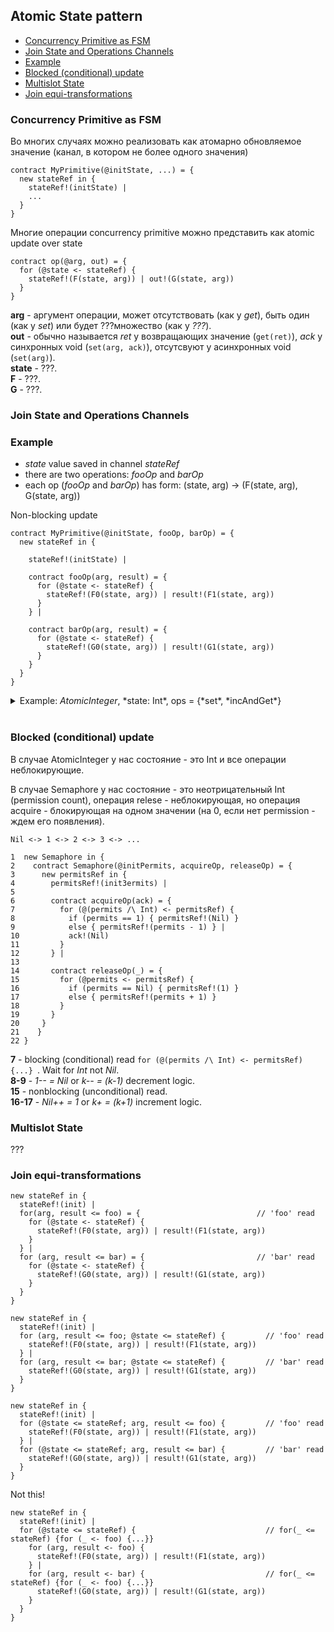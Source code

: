 ## Atomic State pattern

- [Concurrency Primitive as FSM](#concurrency-primitive-as-fsm)  
- [Join State and Operations Channels](???)  
- [Example](#example)  
- [Blocked (conditional) update](#blocked-conditional-update)  
- [Multislot State](#multislot-state)  
- [Join equi-transformations](???)  

### Concurrency Primitive as FSM

Во многих случаях можно реализовать как атомарно обновляемое значение (канал, в котором не более одного значения)
```
contract MyPrimitive(@initState, ...) = {
  new stateRef in {
    stateRef!(initState) |
    ...  
  }
}
```

Многие операции concurrency primitive можно представить как atomic update over state
```
contract op(@arg, out) = {
  for (@state <- stateRef) {
    stateRef!(F(state, arg)) | out!(G(state, arg))
  }
}  
```
**arg** - аргумент операции, может отсутствовать (как у *get*), быть один (как у *set*) или будет ???множество (как у *???*).   
**out** - обычно называется *ret* у возвращающих значение (```get(ret)```), *ack* у синхронных void (```set(arg, ack)```), отсутсвуют у асинхронных void (```set(arg)```).   
**state** - ???.   
**F** - ???.   
**G** - ???.   

### Join State and Operations Channels

### Example
- *state* value saved in channel *stateRef*
- there are two operations: *fooOp* and *barOp*
- each op (*fooOp* and *barOp*) has form: (state, arg) -> (F(state, arg), G(state, arg))

Non-blocking update
```
contract MyPrimitive(@initState, fooOp, barOp) = {
  new stateRef in {
  
    stateRef!(initState) |
    
    contract fooOp(arg, result) = {
      for (@state <- stateRef) {
        stateRef!(F0(state, arg)) | result!(F1(state, arg))
      }
    } |
    
    contract barOp(arg, result) = {
      for (@state <- stateRef) {
        stateRef!(G0(state, arg)) | result!(G1(state, arg))
      }
    }  
  }
}
```

<details><summary>Example: <i>AtomicInteger</i>, *state: Int*, ops = {*set*, *incAndGet*}</summary><p>
  
```  
contract AtomicInteger(@initState, set, incAndGet) = {
  new stateRef in {
  
    stateRef!(initState) |
    
    contract set(arg, ack) = {
      for (_ <- stateRef) {
        stateRef!(arg) | ack!(Nil)
      }
    } |
    
    contract incAndGet(ret) = {
      for (@state <- stateRef) {
        stateRef!(state + 1) | ret!(state + 1)
      }
    }  
  }
}
```
</p></details><br/>

### Blocked (conditional) update
В случае AtomicInteger у нас состояние - это Int и все операции неблокирующие.

В случае Semaphore у нас состояние - это неотрицательный Int (permission count), операция relese - неблокирующая, но операция acquire - блокирующая на одном значении (на 0, если нет permission - ждем его появления).

```Nil <-> 1 <-> 2 <-> 3 <-> ...```

```
1  new Semaphore in {
2    contract Semaphore(@initPermits, acquireOp, releaseOp) = {
3      new permitsRef in {
4        permitsRef!(initЗermits) |        
5      
6        contract acquireOp(ack) = {
7          for (@(permits /\ Int) <- permitsRef) { 
8            if (permits == 1) { permitsRef!(Nil) } 
9            else { permitsRef!(permits - 1) } |
10           ack!(Nil)
11         }
12       } |
13      
14       contract releaseOp(_) = {
15         for (@permits <- permitsRef) {
16           if (permits == Nil) { permitsRef!(1) }
17           else { permitsRef!(permits + 1) }
18         }
19       } 
20     }
21    }    
22 }
```
**7** - blocking (conditional) read ```for (@(permits /\ Int) <- permitsRef) {...} ```. Wait for *Int* not *Nil*.  
**8-9** - *1-- = Nil* or *k-- = (k-1)* decrement logic.   
**15** - nonblocking (unconditional) read.   
**16-17** - *Nil++ = 1* or *k+ = (k+1)* increment logic.   

### Multislot State
???

### Join equi-transformations
```
new stateRef in {
  stateRef!(init) |
  for(arg, result <= foo) = {                          // 'foo' read
    for (@state <- stateRef) {                         
      stateRef!(F0(state, arg)) | result!(F1(state, arg))
    }
  } |
  for (arg, result <= bar) = {                         // 'bar' read
    for (@state <- stateRef) {
      stateRef!(G0(state, arg)) | result!(G1(state, arg))
    }
  }  
}
```

```
new stateRef in {
  stateRef!(init) |
  for (arg, result <= foo; @state <= stateRef) {         // 'foo' read
    stateRef!(F0(state, arg)) | result!(F1(state, arg))
  } |    
  for (arg, result <= bar; @state <= stateRef) {         // 'bar' read
    stateRef!(G0(state, arg)) | result!(G1(state, arg))
  }    
}
```

```
new stateRef in {
  stateRef!(init) |
  for (@state <= stateRef; arg, result <= foo) {         // 'foo' read
    stateRef!(F0(state, arg)) | result!(F1(state, arg))
  } |    
  for (@state <= stateRef; arg, result <= bar) {         // 'bar' read
    stateRef!(G0(state, arg)) | result!(G1(state, arg))
  }    
}
```

Not this!
```
new stateRef in {
  stateRef!(init) |
  for (@state <= stateRef) {                             // for(_ <= stateRef) {for (_ <- foo) {...}}
    for (arg, result <- foo) {
      stateRef!(F0(state, arg)) | result!(F1(state, arg))
    } |    
    for (arg, result <- bar) {                           // for(_ <= stateRef) {for (_ <- foo) {...}}
      stateRef!(G0(state, arg)) | result!(G1(state, arg))
    }    
  }  
}
```
